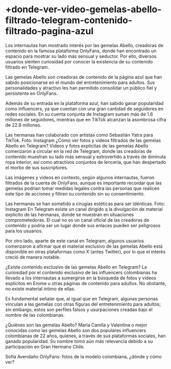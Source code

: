 # +donde-ver-video-gemelas-abello-filtrado-telegram-contenido-filtrado-pagina-azul

Los internautas han mostrado interés por las gemelas Abello, creadoras de contenido en la famosa plataforma OnlyFans, donde han encontrado un espacio para mostrar su lado más sensual y seductor. Por ello, diversos usuarios sienten curiosidad por conocer la existencia de su contenido filtrado en Telegram.

Las gemelas Abello son creadoras de contenido de la página azul que han sabido posicionarse en el mundo del entretenimiento para adultos. Sus personalidades y atractivo les han permitido consolidar un público fiel y persistente en OnlyFans.

Además de su entrada en la plataforma azul, han sabido ganar popularidad como influencers, ya que cuentan con una gran cantidad de seguidores en redes sociales. En su cuenta conjunta de Instagram suman más de 1.6 millones de seguidores, mientras que en TikTok alcanzan la asombrosa cifra de 22.8 millones.

Las hermanas han colaborado con artistas como Sebastián Yatra para TikTok. Foto: Instagram
¿Cómo ver fotos y videos filtrados de las gemelas Abello en Telegram?
Videos y fotos explícitas de las gemelas Abello comenzaron a circular en la red de Telegram, donde las creadoras de contenido muestran su lado más sensual y extrovertido a través de diminuta ropa interior, así como atractivos conjuntos de lencería, que han despertado el morbo de sus suscriptores.

Las imágenes y videos en contexto, según algunos internautas, fueron filtrados de la cuenta de OnlyFans, aunque es importante recordar que las gemelas podrían tomar medidas legales contra las personas que realicen este tipo de acciones y filtren su contenido sin su consentimiento.

Las hermanas se han sometido a cirugías estéticas para ser idénticas. Foto: Instagram
En Telegram existe un canal dirigido a la divulgación de material explícito de las hermanas, donde se muestran en situaciones comprometedoras. El cual no es un canal oficial de las creadoras de contenido y podría ser un lugar donde sus enlaces pueden ser peligrosos para los usuarios.


Por otro lado, aparte de este canal en Telegram, algunos usuarios comenzaron a afirmar que el material exclusivo de las gemelas Abello está disponible en otras plataformas como X (antes Twitter), por lo que el interés creció de manera notable.

¿Existe contenido exclusivo de las gemelas Abello en Telegram?
La curiosidad por el contenido exclusivo de las influencers colombianas ha llevado a los internautas a sumergirse en la búsqueda de fotos y videos explícitos en Erome u otras páginas de contenido para adultos. No obstante, no existe material íntimo de ellas.

Es fundamental señalar que, al igual que en Telegram, algunas personas vinculan a las gemelas con otras figuras del entretenimiento para adultos; sin embargo, estos son perfiles falsos y usurpaciones creadas bajo el nombre de las colombianas.


¿Quiénes son las gemelas Abello?
María Camila y Valentina o mejor conocidas como las gemelas Abello son dos populares influencers colombianas de 22 años, quienes, a través de sus plataformas sociales, han ganado popularidad. Su nombre tomó aún más relevancia debido a su participación en Gran Hermano Chile.

Sofía Avendaño OnlyFans: fotos de la modelo colombiana, ¿dónde y cómo ver?
